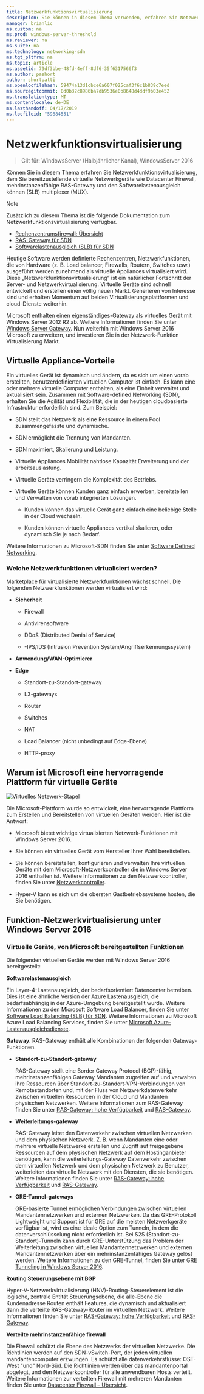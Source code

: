 ```yaml
---
title: Netzwerkfunktionsvirtualisierung
description: Sie können in diesem Thema verwenden, erfahren Sie Netzwerkfunktionsvirtualisierung, dem Sie virtuelle Netzwerkgeräte wie Datacenter Firewall, mehrinstanzenfähige RAS-Gateway und Software Load Balancing (SLB) im Windows Server 2016 bereitstellen können.
manager: brianlic
ms.custom: na
ms.prod: windows-server-threshold
ms.reviewer: na
ms.suite: na
ms.technology: networking-sdn
ms.tgt_pltfrm: na
ms.topic: article
ms.assetid: 79df3bbe-48fd-4eff-8df6-35f6317566f3
ms.author: pashort
author: shortpatti
ms.openlocfilehash: 59474a13d1cbce6a607f025caf3f6c1b839c7eed
ms.sourcegitcommit: 0d0b32c8986ba7db9536e0b8648d4ddf9b03e452
ms.translationtype: MT
ms.contentlocale: de-DE
ms.lasthandoff: 04/17/2019
ms.locfileid: "59884551"
---
```

# <a name="network-function-virtualization"></a>Netzwerkfunktionsvirtualisierung

>Gilt für: WindowsServer (Halbjährlicher Kanal), WindowsServer 2016

Können Sie in diesem Thema erfahren Sie Netzwerkfunktionsvirtualisierung, dem Sie bereitzustellende virtuelle Netzwerkgeräte wie Datacenter Firewall, mehrinstanzenfähige RAS-Gateway und den Softwarelastenausgleich können \(SLB\) multiplexer \(MUX\).
  
>[!NOTE]  
>Zusätzlich zu diesem Thema ist die folgende Dokumentation zum Netzwerkfunktionsvirtualisierung verfügbar.  
> - [Rechenzentrumsfirewall: Übersicht](../../../sdn/technologies/network-function-virtualization/../../../sdn/technologies/network-function-virtualization/Datacenter-Firewall-Overview.md)  
> - [RAS-Gateway für SDN](../../../sdn/technologies/network-function-virtualization/RAS-Gateway-for-SDN.md)  
> - [Softwarelastenausgleich (SLB) für SDN](../../../sdn/technologies/network-function-virtualization/Software-Load-Balancing--SLB--for-SDN.md)  
  
Heutige Software werden definierte Rechenzentren, Netzwerkfunktionen, die von Hardware (z. B. Load balancer, Firewalls, Routern, Switches usw.) ausgeführt werden zunehmend als virtuelle Appliances virtualisiert wird. Diese „Netzwerkfunktionsvirtualisierung“ ist ein natürlicher Fortschritt der Server- und Netzwerkvirtualisierung. Virtuelle Geräte sind schnell entwickelt und erstellen einen völlig neuen Markt. Generieren von Interesse sind und erhalten Momentum auf beiden Virtualisierungsplattformen und cloud-Dienste weiterhin.  
  
Microsoft enthalten einen eigenständiges-Gateway als virtuelles Gerät mit Windows Server 2012 R2 ab. Weitere Informationen finden Sie unter [Windows Server Gateway](https://technet.microsoft.com/library/dn313101.aspx). Nun weiterhin mit Windows Server 2016 Microsoft zu erweitern, und investieren Sie in der Netzwerk-Funktion Virtualisierung Markt.  
  
## <a name="virtual-appliance-benefits"></a>Virtuelle Appliance-Vorteile  
Ein virtuelles Gerät ist dynamisch und ändern, da es sich um einen vorab erstellten, benutzerdefinierten virtuellen Computer ist einfach. Es kann eine oder mehrere virtuelle Computer enthalten, als eine Einheit verwaltet und aktualisiert sein. Zusammen mit Software-defined Networking (SDN), erhalten Sie die Agilität und Flexibilität, die in der heutigen cloudbasierte Infrastruktur erforderlich sind. Zum Beispiel:  
  
-   SDN stellt das Netzwerk als eine Ressource in einem Pool zusammengefasste und dynamische.  
  
-   SDN ermöglicht die Trennung von Mandanten.  
  
-   SDN maximiert, Skalierung und Leistung.  
  
-   Virtuelle Appliances Mobilität nahtlose Kapazität Erweiterung und der arbeitsauslastung.  
  
-   Virtuelle Geräte verringern die Komplexität des Betriebs.  
  
-   Virtuelle Geräte können Kunden ganz einfach erwerben, bereitstellen und Verwalten von vorab integrierten Lösungen.  
  
    -   Kunden können das virtuelle Gerät ganz einfach eine beliebige Stelle in der Cloud wechseln.  
  
    -   Kunden können virtuelle Appliances vertikal skalieren, oder dynamisch Sie je nach Bedarf.  
  
Weitere Informationen zu Microsoft-SDN finden Sie unter [Software Defined Networking](https://technet.microsoft.com/windows-server-docs/networking/sdn/software-defined-networking--sdn-).  
  
### <a name="what-network-functions-are-being-virtualized"></a>Welche Netzwerkfunktionen virtualisiert werden?  
Marketplace für virtualisierte Netzwerkfunktionen wächst schnell. Die folgenden Netzwerkfunktionen werden virtualisiert wird:  
  
-   **Sicherheit**  
  
    -   Firewall  
  
    -   Antivirensoftware  
  
    -   DDoS (Distributed Denial of Service)  
  
    -   -IPS/IDS (Intrusion Prevention System/Angriffserkennungssystem)  
  
-   **Anwendung/WAN-Optimierer**  
  
-   **Edge**  
  
    -   Standort-zu-Standort-gateway  
  
    -   L3-gateways  
  
    -   Router  
  
    -   Switches  
  
    -   NAT  
  
    -   Load Balancer (nicht unbedingt auf Edge-Ebene)  
  
    -   HTTP-proxy  
  
## <a name="why-microsoft-is-a-great-platform-for-virtual-appliances"></a>Warum ist Microsoft eine hervorragende Plattform für virtuelle Geräte  
![Virtuelles Netzwerk-Stapel](../../../media/Network-Function-Virtualization/Microsoft-Network-Function-Virtualization.png)  
  
Die Microsoft-Plattform wurde so entwickelt, eine hervorragende Plattform zum Erstellen und Bereitstellen von virtuellen Geräten werden. Hier ist die Antwort:  
  
-   Microsoft bietet wichtige virtualisierten Netzwerk-Funktionen mit Windows Server 2016.  
  
-   Sie können ein virtuelles Gerät vom Hersteller Ihrer Wahl bereitstellen.  
  
-   Sie können bereitstellen, konfigurieren und verwalten Ihre virtuellen Geräte mit dem Microsoft-Netzwerkcontroller die in Windows Server 2016 enthalten ist. Weitere Informationen zu den Netzwerkcontroller, finden Sie unter [Netzwerkcontroller](../../../sdn/technologies/network-controller/Network-Controller.md).  
  
-   Hyper-V kann es sich um die obersten Gastbetriebssysteme hosten, die Sie benötigen.  
  
## <a name="network-function-virtualization-in-windows-server-2016"></a>Funktion-Netzwerkvirtualisierung unter Windows Server 2016  
  
### <a name="virtual-appliances-functions-provided-by-microsoft"></a>Virtuelle Geräte, von Microsoft bereitgestellten Funktionen  
Die folgenden virtuellen Geräte werden mit Windows Server 2016 bereitgestellt:  
  
**Softwarelastenausgleich**  
  
Ein Layer-4-Lastenausgleich, der bedarfsorientiert Datencenter betreiben. Dies ist eine ähnliche Version der Azure Lastenausgleich, die bedarfsabhängig in der Azure-Umgebung bereitgestellt wurde. Weitere Informationen zu den Microsoft Software Load Balancer, finden Sie unter [Software Load Balancing (SLB) für SDN](https://technet.microsoft.com/library/mt632286.aspx). Weitere Informationen zu Microsoft Azure Load Balancing Services, finden Sie unter [Microsoft Azure-Lastenausgleichsdienste](https://azure.microsoft.com/blog/2014/04/08/microsoft-azure-load-balancing-services/).  
  
**Gateway**. RAS-Gateway enthält alle Kombinationen der folgenden Gateway-Funktionen.  
  
-   **Standort-zu-Standort-gateway**  
  
    RAS-Gateway stellt eine Border Gateway Protocol (BGP)-fähig, mehrinstanzenfähigen Gateway Mandanten zugreifen auf und verwalten ihre Ressourcen über Standort-zu-Standort-VPN-Verbindungen von Remotestandorten und, mit der Fluss von Netzwerkdatenverkehr zwischen virtuellen Ressourcen in der Cloud und Mandanten physischen Netzwerken. Weitere Informationen zum RAS-Gateway finden Sie unter [RAS-Gateway: hohe Verfügbarkeit](https://technet.microsoft.com/library/mt631692.aspx) und [RAS-Gateway](https://technet.microsoft.com/library/mt626650.aspx).  
  
-   **Weiterleitungs-gateway**  
  
    RAS-Gateway leitet den Datenverkehr zwischen virtuellen Netzwerken und dem physischen Netzwerk. Z. B. wenn Mandanten eine oder mehrere virtuelle Netzwerke erstellen und Zugriff auf freigegebene Ressourcen auf dem physischen Netzwerk auf dem Hostinganbieter benötigen, kann die weiterleitungs-Gateway Datenverkehr zwischen dem virtuellen Netzwerk und dem physischen Netzwerk zu Benutzer, weiterleiten das virtuelle Netzwerk mit den Diensten, die sie benötigen. Weitere Informationen finden Sie unter [RAS-Gateway: hohe Verfügbarkeit](https://technet.microsoft.com/library/mt631692.aspx) und [RAS-Gateway](https://technet.microsoft.com/library/mt626650.aspx).  
  
-   **GRE-Tunnel-gateways**  
  
    GRE-basierte Tunnel ermöglichen Verbindungen zwischen virtuellen Mandantennetzwerken und externen Netzwerken. Da das GRE-Protokoll Lightweight und Support ist für GRE auf die meisten Netzwerkgeräte verfügbar ist, wird es eine ideale Option zum Tunneln, in dem die datenverschlüsselung nicht erforderlich ist. Bei S2S (Standort-zu-Standort)-Tunneln kann durch GRE-Unterstützung das Problem der Weiterleitung zwischen virtuellen Mandantennetzwerken und externen Mandantennetzwerken über ein mehrinstanzenfähiges Gateway gelöst werden. Weitere Informationen zu den GRE-Tunnel, finden Sie unter [GRE Tunneling in Windows Server 2016](https://technet.microsoft.com/library/dn765485.aspx).  
  
**Routing Steuerungsebene mit BGP**  
  
Hyper-V-Netzwerkvirtualisierung (HNV)-Routing-Steuerelement ist die logische, zentrale Entität Steuerungsebene, die alle-Ebene die Kundenadresse Routen enthält Features, die dynamisch und aktualisiert dann die verteilte RAS-Gateway-Router im virtuellen Netzwerk. Weitere Informationen finden Sie unter [RAS-Gateway: hohe Verfügbarkeit](https://technet.microsoft.com/library/mt631692.aspx) und [RAS-Gateway](https://technet.microsoft.com/library/mt626650.aspx).  
  
**Verteilte mehrinstanzenfähige firewall**  
  
Die Firewall schützt die Ebene des Netzwerks der virtuellen Netzwerke. Die Richtlinien werden auf den SDN-vSwitch-Port, der jeden virtuellen mandantencomputer erzwungen. Es schützt alle datenverkehrsflüsse: OST-West "und" Nord-Süd. Die Richtlinien werden über das mandantenportal abgelegt, und den Netzwerkcontroller für alle anwendbaren Hosts verteilt. Weitere Informationen zur verteilten Firewall mit mehreren Mandanten finden Sie unter [Datacenter Firewall – Übersicht](../../../sdn/technologies/network-function-virtualization/../../../sdn/technologies/network-function-virtualization/Datacenter-Firewall-Overview.md).  
  


